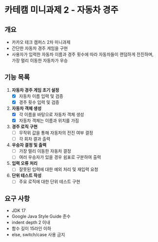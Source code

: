 # 카테캠 미니과제 2 - 자동차 경주

## 개요
- 카카오 테크 캠퍼스 2차 미니과제
- 간단한 자동차 경주 게임을 구현
- 사용자가 입력한 자동차 이름과 경주 횟수에 따라 자동차들이 랜덤하게 전진하며, 가장 멀리 이동한 자동차가 우승

## 기능 목록

1. **자동차 경주 게임 초기 설정**
    - [X] 자동차 이름 입력 및 검증
    - [X] 경주 횟수 입력 및 검증

2. **자동차 객체 생성**
    - [X] 각 이름을 바탕으로 자동차 객체 생성
    - [X] 자동차 객체는 이름과 위치를 가짐

3. **경주 로직 구현**
    - [ ] 무작위 값을 통해 자동차의 전진 여부 결정
    - [ ] 각 회차 결과 출력

4. **우승자 결정 및 출력**
    - [ ] 가장 멀리 이동한 자동차 결정
    - [ ] 여러 우승자가 있을 경우 쉼표로 구분하여 출력

5. **입력 오류 처리**
    - [ ] 잘못된 입력에 대한 예외 처리 및 재입력 요청

6. **단위 테스트 작성**
    - [ ] 주요 로직에 대한 단위 테스트 구현

## 요구 사항
- JDK 17
- Google Java Style Guide 준수
- indent depth 2 이내
- 함수 길이 15라인 이하
- else, switch/case 사용 금지
